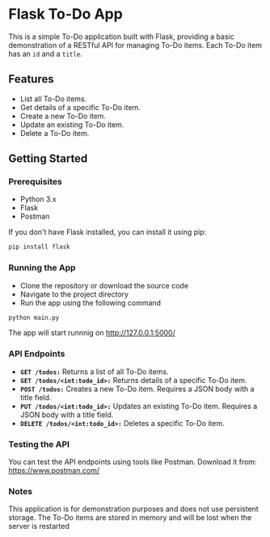 # Flask To-Do App

This is a simple To-Do application built with Flask, providing a basic demonstration of a RESTful API for managing To-Do items. Each To-Do item has an `id` and a `title`.

## Features

- List all To-Do items.
- Get details of a specific To-Do item.
- Create a new To-Do item.
- Update an existing To-Do item.
- Delete a To-Do item.

## Getting Started

### Prerequisites

- Python 3.x
- Flask
- Postman

If you don't have Flask installed, you can install it using pip:

```bash
pip install flask
```

### Running the App
- Clone the repository or download the source code
- Navigate to the project directory
- Run the app using the following command
```bash
python main.py
```
The app will start runnnig on http://127.0.0.1:5000/

### API Endpoints
- **`GET /todos:`** Returns a list of all To-Do items.
- **`GET /todos/<int:todo_id>:`** Returns details of a specific To-Do item.
- **`POST /todos:`** Creates a new To-Do item. Requires a JSON body with a title field.
- **`PUT /todos/<int:todo_id>:`** Updates an existing To-Do item. Requires a JSON body with a title field.
- **`DELETE /todos/<int:todo_id>:`** Deletes a specific To-Do item.

### Testing the API
You can test the API endpoints using tools like Postman. Download it from: https://www.postman.com/

### Notes
This application is for demonstration purposes and does not use persistent storage. The To-Do items are stored in memory and will be lost when the server is restarted
